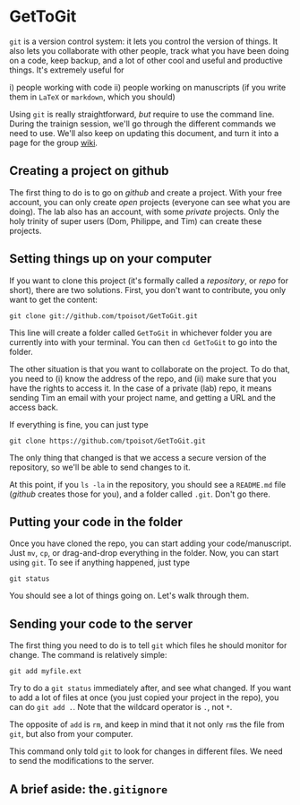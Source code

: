 # GetToGit

`git` is a version control system: it lets you control the version of things. It
also lets you collaborate with other people, track what you have been doing on
a code, keep backup, and a lot of other cool and useful and productive things.
It's extremely useful for

i) people working with code
ii) people working on manuscripts (if you write them in `LaTeX` or `markdown`, which you should)

Using `git` is really straightforward, *but* require to use the command line.
During the trainign session, we'll go through the different commands we need to
use. We'll also keep on updating this document, and turn it into a page for the
group [wiki](http://github.com/TheoreticalEcosystemEcology/LabProjects/wiki).

## Creating a project on github

The first thing to do is to go on *github* and create a project. With your free
account, you can only create *open* projects (everyone can see what you are
doing). The lab also has an account, with some *private* projects. Only the
holy trinity of super users (Dom, Philippe, and Tim) can create these projects.

## Setting things up on your computer

If you want to clone this project (it's formally called a *repository*, or
*repo* for short), there are two solutions. First, you don't want to
contribute, you only want to get the content:

```
git clone git://github.com/tpoisot/GetToGit.git
```

This line will create a folder called `GetToGit` in whichever folder you are
currently into with your terminal. You can then `cd GetToGit` to go into the
folder.

The other situation is that you want to collaborate on the project. To do that,
you need to (i) know the address of the repo, and (ii) make sure that you
have the rights to access it. In the case of a private (lab) repo, it means
sending Tim an email with your project name, and getting a URL and the
access back.

If everything is fine, you can just type

```
git clone https://github.com/tpoisot/GetToGit.git
```

The only thing that changed is that we access a secure version of the
repository, so we'll be able to send changes to it.

At this point, if you `ls -la` in the repository, you should see a `README.md`
file (*github* creates those for you), and a folder called `.git`. Don't go
there. 

## Putting your code in the folder

Once you have cloned the repo, you can start adding your code/manuscript. Just
`mv`, `cp`, or drag-and-drop everything in the folder. Now, you can start using
`git`. To see if anything happened, just type

```
git status
```

You should see a lot of things going on. Let's walk through them.

## Sending your code to the server

The first thing you need to do is to tell `git` which files he should monitor
for change. The command is relatively simple:

```
git add myfile.ext
```

Try to do a `git status` immediately after, and see what changed. If you want to
add a lot of files at once (you just copied your project in the repo), you can
do `git add .`. Note that the wildcard operator is `.`, not `*`.

The opposite of `add` is `rm`, and keep in mind that it not only `rm`s the file
from `git`, but also from your computer.

This command only told `git` to look for changes in different files. We need to
send the modifications to the server. 

## A brief aside: the`.gitignore`
